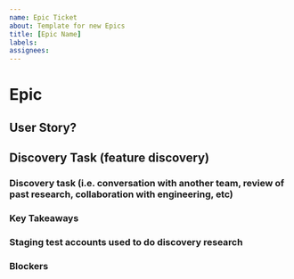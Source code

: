 ```yaml
---
name: Epic Ticket
about: Template for new Epics
title: [Epic Name]
labels: 
assignees: 
---
```

# Epic
<!-- Goal of these tickets: Define whole features we're adding to the app as an epic. -->  

## User Story?
<!-- As a user of the VA mobile app, I want to use [...] feature in the app so that I can [...] -->  
## Discovery Task (feature discovery)
### Discovery task (i.e. conversation with another team, review of past research, collaboration with engineering, etc)
<!-- (i.e. conversation with another team, review of past research, collaboration with engineering, etc) --> 

### Key Takeaways
<!--What is the work? What did you find in discovery? What information do you now have that should drive Acceptability Criteria  --> 

### Staging test accounts used to do discovery research
<!-- indicate the accounts you used to get the data we need for design, engineering and QA -->

### Blockers 
<!--Is there anything that keeps us from finishing this feature? Lack of staging accounts? Are there ACs we can't define? Why? -->
